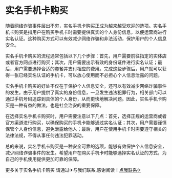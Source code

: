 # 实名手机卡购买

随着网络诈骗事件层出不穷，实名手机卡购买正成为越来越受欢迎的选项。实名手机卡购买是指用户在购买手机卡时需要提供真实的个人身份信息，以便运营商进行实名认证。这种购买方式可以有效减少网络诈骗和非法活动，保护用户的个人信息安全。

实名手机卡购买的流程通常包括以下几个步骤：首先，用户需要前往指定的实体店或者官方网点进行购买；其次，用户需要出示有效的身份证件进行实名认证；最后，用户需要选择合适的套餐并支付相应的费用。完成这些步骤后，用户就可以获得一张已经实名认证的手机卡，可以放心使用而不必担心个人信息泄露的问题。

实名手机卡购买的好处不仅在于保护个人信息安全，还可以有效减少网络诈骗事件的发生。由于用户提供了真实的身份信息，一旦发生违法犯罪行为，相关部门可以通过手机号码追踪到具体的个人身份，从而更快地解决问题。因此，实名手机卡购买是一种有益的做法，也是社会治安的重要保障。

在选择实名手机卡购买时，用户需要注意以下几点：首先，选择正规的运营商或者官方渠道进行购买，以确保购买的手机卡能够通过实名认证；其次，用户需要谨慎保管个人身份信息，避免泄露给他人；最后，用户在使用手机卡时需要遵守相关的法律法规，不得从事任何违法犯罪活动。

总的来说，实名手机卡购买是一种安全可靠的选项，能够有效保护个人信息安全，减少网络诈骗事件的发生。希望用户在购买手机卡时能够选择实名认证的方式，为自己的手机使用提供更加可靠的保障。

更多关于实名手机卡购买 请通过✈与我们联系,感谢阅读！[点我联系✈](https://wap.G208.com)